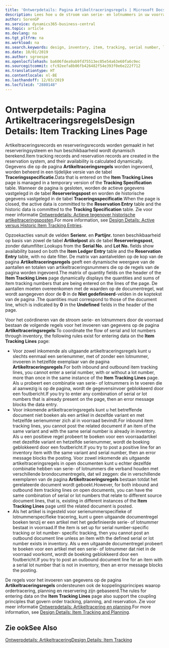 ```yaml
---
title: 'Ontwerpdetails: Pagina Artikeltraceringsregels | Microsoft Docs'
description: Lees hoe u de stroom van serie- en lotnummers in uw voorraad beheert.
author: SorenGP
ms.service: dynamics365-business-central
ms.topic: article
ms.devlang: na
ms.tgt_pltfrm: na
ms.workload: na
ms.search.keywords: design, inventory, item, tracking, serial number, lot number
ms.date: 10/01/2019
ms.author: sgroespe
ms.openlocfilehash: ba606fdea9ab9fd75513ec05e54a63e60fa6c9ec
ms.sourcegitcommit: cfc92eefa8b06fb426482f54e393f0e6e222f712
ms.translationtype: HT
ms.contentlocale: nl-BE
ms.lasthandoff: 12/03/2019
ms.locfileid: "2880148"
---
```

# <a name="design-details-item-tracking-lines-page"></a><span data-ttu-id="db86e-103">Ontwerpdetails: Pagina Artikeltraceringsregels</span><span class="sxs-lookup"><span data-stu-id="db86e-103">Design Details: Item Tracking Lines Page</span></span>
<span data-ttu-id="db86e-104">Artikeltraceringsrecords en reserveringsrecords worden gemaakt in het reserveringsysteem en hun beschikbaarheid wordt dynamisch berekend.</span><span class="sxs-lookup"><span data-stu-id="db86e-104">Item tracking records and reservation records are created in the reservation system, and their availability is calculated dynamically.</span></span> <span data-ttu-id="db86e-105">Gegevens die op de pagina **Artikeltraceringsregels** worden ingevoerd, worden beheerd in een tijdelijke versie van de tabel **Traceringsspecificatie**.</span><span class="sxs-lookup"><span data-stu-id="db86e-105">Data that is entered on the **Item Tracking Lines** page is managed in a temporary version of the **Tracking Specification** table.</span></span> <span data-ttu-id="db86e-106">Wanneer de pagina is gesloten, worden de actieve gegevens vastgelegd in de tabel **Reserveringspost** en worden de historische gegevens vastgelegd in de tabel **Traceringsspecificatie**.</span><span class="sxs-lookup"><span data-stu-id="db86e-106">When the page is closed, the active data is committed to the **Reservation Entry** table and the historic data is committed to the **Tracking Specification** table.</span></span> <span data-ttu-id="db86e-107">Zie voor meer informatie [Ontwerpdetails: Actieve tegenover historische artikeltraceringsposten](design-details-active-versus-historic-item-tracking-entries.md).</span><span class="sxs-lookup"><span data-stu-id="db86e-107">For more information, see [Design Details: Active versus Historic Item Tracking Entries](design-details-active-versus-historic-item-tracking-entries.md).</span></span>  
  
<span data-ttu-id="db86e-108">Opzoekacties vanuit de velden **Serienr.** en **Partijnr.** tonen beschikbaarheid op basis van zowel de tabel **Artikelpost** als de tabel **Reserveringspost**, zonder datumfilter.</span><span class="sxs-lookup"><span data-stu-id="db86e-108">Lookups from the **Serial No.** and **Lot No.** fields show availability based on both the **Item Ledger Entry** table and the **Reservation Entry** table, with no date filter.</span></span> <span data-ttu-id="db86e-109">De matrix van aantalvelden op de kop van de pagina **Artikeltraceringsregels** geeft een dynamische weergave van de aantallen en totalen van artikeltraceringsnummers die op de regels van de pagina worden ingevoerd.</span><span class="sxs-lookup"><span data-stu-id="db86e-109">The matrix of quantity fields on the header of the **Item Tracking Lines** page dynamically displays the quantities and sums of item tracking numbers that are being entered on the lines of the page.</span></span> <span data-ttu-id="db86e-110">De aantallen moeten overeenkomen met de waarden op de documentregel, wat wordt aangegeven door de **0** in de **Niet gedefinieerd**-velden in de koptekst van de pagina .</span><span class="sxs-lookup"><span data-stu-id="db86e-110">The quantities must correspond to those of the document line, which is indicated by **0** in the **Undefined** fields in the header of the page.</span></span>  
  
<span data-ttu-id="db86e-111">Voor het coördineren van de stroom serie- en lotnummers door de voorraad bestaan de volgende regels voor het invoeren van gegevens op de pagina **Artikeltraceringsregels**:</span><span class="sxs-lookup"><span data-stu-id="db86e-111">To coordinate the flow of serial and lot numbers through inventory, the following rules exist for entering data on the **Item Tracking Lines** page:</span></span>  
  
* <span data-ttu-id="db86e-112">Voor zowel inkomende als uitgaande artikeltraceringsregels kunt u slechts eenmaal een serienummer, met of zonder een lotnummer, invoeren in hetzelfde exemplaar van de pagina **Artikeltraceringsregels**.</span><span class="sxs-lookup"><span data-stu-id="db86e-112">For both inbound and outbound item tracking lines, you cannot enter a serial number, with or without a lot number, more than once in the same instance of the **Item Tracking Lines** page.</span></span> <span data-ttu-id="db86e-113">Als u probeert een combinatie van serie- of lotnummers in te voeren die al aanwezig is op de pagina, wordt de gegevensinvoer geblokkeerd door een foutbericht.</span><span class="sxs-lookup"><span data-stu-id="db86e-113">If you try to enter any combination of serial or lot numbers that is already present on the page, then an error message blocks the data entry.</span></span>  
* <span data-ttu-id="db86e-114">Voor inkomende artikeltraceringsregels kunt u het betreffende document niet boeken als een artikel in dezelfde variant en met hetzelfde serienummer zich al in voorraad bevindt.</span><span class="sxs-lookup"><span data-stu-id="db86e-114">For inbound item tracking lines, you cannot post the related document if an item of the same variant and with the same serial number is already in inventory.</span></span> <span data-ttu-id="db86e-115">Als u een positieve regel probeert te boeken voor een voorraadartikel met dezelfde variant en hetzelfde serienummer, wordt de boeking geblokkeerd door een foutbericht.</span><span class="sxs-lookup"><span data-stu-id="db86e-115">If you try to post a positive line for an inventory item with the same variant and serial number, then an error message blocks the posting.</span></span> <span data-ttu-id="db86e-116">Voor zowel inkomende als uitgaande artikeltraceringsregels in open documenten kunt u echter dezelfde combinatie hebben van serie- of lotnummers die verband houden met verschillende brondocumentregels, dat wil zeggen: die in verschillende exemplaren van de pagina **Artikeltraceringsregels** bestaan totdat het gerelateerde document wordt geboekt.</span><span class="sxs-lookup"><span data-stu-id="db86e-116">However, for both inbound and outbound item tracking lines on open documents, you can have the same combination of serial or lot numbers that relate to different source document lines, that is, existing in different instances of the **Item Tracking Lines** page until the related document is posted.</span></span>  
* <span data-ttu-id="db86e-117">Als het artikel is ingesteld voor serienummerspecifieke of lotnummerspecifieke tracering, kunt u geen uitgaande documentregel boeken tenzij er een artikel met het gedefinieerde serie- of lotnummer bestaat in voorraad.</span><span class="sxs-lookup"><span data-stu-id="db86e-117">If the item is set up for serial number-specific tracking or lot number- specific tracking, then you cannot post an outbound document line unless an item with the defined serial or lot number exists in inventory.</span></span> <span data-ttu-id="db86e-118">Als u een uitgaande documentregel probeert te boeken voor een artikel met een serie- of lotnummer dat niet in de voorraad voorkomt, wordt de boeking geblokkeerd door een foutbericht.</span><span class="sxs-lookup"><span data-stu-id="db86e-118">If you try to post an outbound document line for an item with a serial lot number that is not in inventory, then an error message blocks the posting.</span></span>  
  
<span data-ttu-id="db86e-119">De regels voor het invoeren van gegevens op de pagina **Artikeltraceringsregels** ondersteunen ook de koppelingsprincipes waarop ordertracering, planning en reservering zijn gebaseerd.</span><span class="sxs-lookup"><span data-stu-id="db86e-119">The rules for entering data on the **Item Tracking Lines** page also support the coupling principles that govern order tracking, planning, and reservation.</span></span> <span data-ttu-id="db86e-120">Zie voor meer informatie [Ontwerpdetails: Artikeltracering en planning](design-details-item-tracking-and-planning.md).</span><span class="sxs-lookup"><span data-stu-id="db86e-120">For more information, see [Design Details: Item Tracking and Planning](design-details-item-tracking-and-planning.md).</span></span>  
  
## <a name="see-also"></a><span data-ttu-id="db86e-121">Zie ook</span><span class="sxs-lookup"><span data-stu-id="db86e-121">See Also</span></span>  
[<span data-ttu-id="db86e-122">Ontwerpdetails: Artikeltracering</span><span class="sxs-lookup"><span data-stu-id="db86e-122">Design Details: Item Tracking</span></span>](design-details-item-tracking.md)